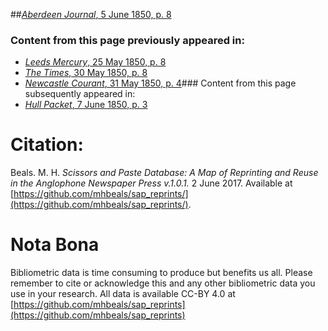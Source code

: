 ##[*Aberdeen Journal*, 5 June 1850, p. 8](https://mhbeals.github.io/sap_html/Aberdeen-Journal/Aberdeen-Journal-5-June-1850-p-8)

### Content from this page previously appeared in:
+ [*Leeds Mercury*, 25 May 1850, p. 8](https://mhbeals.github.io/sap_html/Leeds-Mercury/Leeds-Mercury-25-May-1850-p-8)
+ [*The Times*, 30 May 1850, p. 8](https://mhbeals.github.io/sap_html/The-Times/The-Times-30-May-1850-p-8)
+ [*Newcastle Courant*, 31 May 1850, p. 4](https://mhbeals.github.io/sap_html/Newcastle-Courant/Newcastle-Courant-31-May-1850-p-4)### Content from this page subsequently appeared in:
+ [*Hull Packet*, 7 June 1850, p. 3](https://mhbeals.github.io/sap_html/Hull-Packet/Hull-Packet-7-June-1850-p-3)
                    
# Citation: 

Beals. M. H. *Scissors and Paste Database: A Map of Reprinting and Reuse in the Anglophone Newspaper Press v.1.0.1.* 2 June 2017. Available at [https://github.com/mhbeals/sap_reprints/](https://github.com/mhbeals/sap_reprints/). 
                    
# Nota Bona

Bibliometric data is time consuming to produce but benefits us all. Please remember to cite or acknowledge this and any other bibliometric data you use in your research. All data is available CC-BY 4.0 at [https://github.com/mhbeals/sap_reprints](https://github.com/mhbeals/sap_reprints)